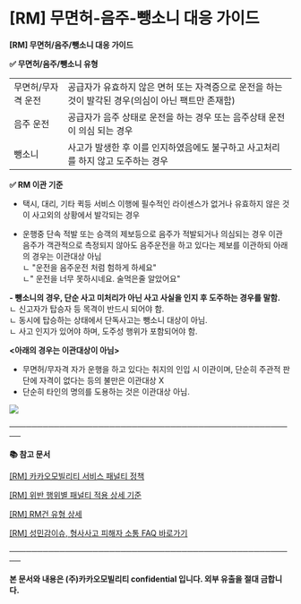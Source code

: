 # [RM] 무면허-음주-뺑소니 대응 가이드

**[RM] 무면허/음주/뺑소니 대응 가이드**

**✅ 무면허/음주/뺑소니 유형**

|  |  |
| --- | --- |
| 무면허/무자격 운전 | 공급자가 유효하지 않은 면허 또는 자격증으로 운전을 하는 것이 발각된 경우(의심이 아닌 팩트만 존재함) |
| 음주 운전 | 공급자가 음주 상태로 운전을 하는 경우 또는 음주상태 운전이 의심 되는 경우 |
| 뺑소니 | 사고가 발생한 후 이를 인지하였음에도 불구하고 사고처리를 하지 않고 도주하는 경우 |

****✅** **RM 이관 기준****

- 택시, 대리, 기타 퀵등 서비스 이행에 필수적인 라이센스가 없거나 유효하지 않은 것이 사고외의 상황에서 발각되는 경우

- 운행중 단속 적발 또는 승객의 제보등으로 음주가 적발되거나 의심되는 경우 이관   
음주가 객관적으로 측정되지 않아도 음주운전을 하고 있다는 제보를 이관하되 아래의 경우는 이관대상 아님   
ㄴ "운전을 음주운전 처럼 험하게 하세요"  
ㄴ" 운전을 너무 못하시네요. 술먹은줄 알았어요"

**- 뺑소니의 경우, 단순 사고 미처리가 아닌 사고 사실을 인지 후 도주하는 경우를 말함.**  
ㄴ 신고자가 탑승자 등 목격이 반드시 되어야 함.  
ㄴ 동시에 탑승하는 상태에서 단독사고는 뺑소니 대상이 아님.  
ㄴ 사고 인지가 있어야 하며, 도주성 행위가 포함되어야 함.

**<아래의 경우는 이관대상이 아님>**

- 무면허/무자격 자가 운행을 하고 있다는 취지의 인입 시 이관이며, 단순히 주관적 판단에 자격이 없다는 등의 불만은 이관대상 X  
- 단순히 타인의 명의를 도용하는 것은 이관대상 아님.

![](https://kakaomobilitysupport.zendesk.com/hc/article_attachments/43108652335385)

**────────────────────────────────────────────────────**

**📚 참고 문서**

[[RM] 카카오모빌리티 서비스 패널티 정책](https://kakaomobilitysupport.zendesk.com/hc/ko/articles/39999418590105)

[[RM] 위반 행위별 패널티 적용 상세 기준](https://kakaomobilitysupport.zendesk.com/hc/ko/articles/40001886598553)

[[RM] RM건 유형 상세](https://kakaomobilitysupport.zendesk.com/hc/ko/articles/40002148279065)

[[RM] 성민감이슈, 형사사고 피해자 소통 FAQ 바로가기](https://kakaomobilitysupport.zendesk.com/hc/ko/sections/39995774557721--RM-%EC%84%B1%EB%AF%BC%EA%B0%90%EC%9D%B4%EC%8A%88-%ED%98%95%EC%82%AC%EC%82%AC%EA%B3%A0-%ED%94%BC%ED%95%B4%EC%9E%90-%EC%86%8C%ED%86%B5-FAQ)

**────────────────────────────────────────────────────**

**본 문서와 내용은 (주)카카오모빌리티 confidential 입니다. 외부 유출을 절대 금합니다.**